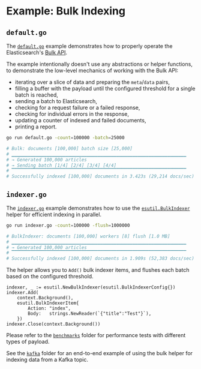 # Example: Bulk Indexing

## `default.go`

The [`default.go`](default.go) example demonstrates how to properly operate the Elasticsearch's
[Bulk API]([https://www.elastic.co/guide/en/elasticsearch/reference/current/docs-bulk.html]).

The example intentionally doesn't use any abstractions or helper functions, to demonstrate the low-level mechanics of
working with the Bulk API:

* iterating over a slice of data and preparing the `meta`/`data` pairs,
* filling a buffer with the payload until the configured threshold for a single batch is reached,
* sending a batch to Elasticsearch,
* checking for a request failure or a failed response,
* checking for individual errors in the response,
* updating a counter of indexed and failed documents,
* printing a report.

```bash
go run default.go -count=100000 -batch=25000

# Bulk: documents [100,000] batch size [25,000]
# ▁▁▁▁▁▁▁▁▁▁▁▁▁▁▁▁▁▁▁▁▁▁▁▁▁▁▁▁▁▁▁▁▁▁▁▁▁▁▁▁▁▁▁▁▁▁▁▁▁▁▁▁▁▁▁▁▁▁▁▁▁▁▁▁▁
# → Generated 100,000 articles
# → Sending batch [1/4] [2/4] [3/4] [4/4]
# ▔▔▔▔▔▔▔▔▔▔▔▔▔▔▔▔▔▔▔▔▔▔▔▔▔▔▔▔▔▔▔▔▔▔▔▔▔▔▔▔▔▔▔▔▔▔▔▔▔▔▔▔▔▔▔▔▔▔▔▔▔▔▔▔▔
# Successfully indexed [100,000] documents in 3.423s (29,214 docs/sec)
```

## `indexer.go`

The [`indexer.go`](indexer.go) example demonstrates how to use the [`esutil.BulkIndexer`](../esutil/bulk_indexer.go)
helper for efficient indexing in parallel.

```bash
go run indexer.go -count=100000 -flush=1000000

# BulkIndexer: documents [100,000] workers [8] flush [1.0 MB]
# ▁▁▁▁▁▁▁▁▁▁▁▁▁▁▁▁▁▁▁▁▁▁▁▁▁▁▁▁▁▁▁▁▁▁▁▁▁▁▁▁▁▁▁▁▁▁▁▁▁▁▁▁▁▁▁▁▁▁▁▁▁▁▁▁▁
# → Generated 100,000 articles
# ▔▔▔▔▔▔▔▔▔▔▔▔▔▔▔▔▔▔▔▔▔▔▔▔▔▔▔▔▔▔▔▔▔▔▔▔▔▔▔▔▔▔▔▔▔▔▔▔▔▔▔▔▔▔▔▔▔▔▔▔▔▔▔▔▔
# Successfully indexed [100,000] documents in 1.909s (52,383 docs/sec)
```

The helper allows you to `Add()` bulk indexer items, and flushes each batch based on the configured threshold.

```golang
indexer, _ := esutil.NewBulkIndexer(esutil.BulkIndexerConfig{})
indexer.Add(
	context.Background(),
	esutil.BulkIndexerItem{
		Action: "index",
		Body:   strings.NewReader(`{"title":"Test"}`),
	})
indexer.Close(context.Background())
```

Please refer to the [`benchmarks`](benchmarks) folder for performance tests with different types of payload.

See the [`kafka`](kafka) folder for an end-to-end example of using the bulk helper for indexing data from a Kafka topic.
